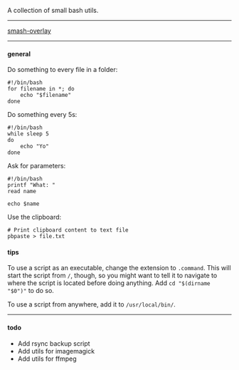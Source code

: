 
A collection of small bash utils.

---

[smash-overlay](smash-overlay)

---

#### general

Do something to every file in a folder:

```
#!/bin/bash
for filename in *; do
    echo "$filename"
done
```

Do something every 5s:

```
#!/bin/bash
while sleep 5
do    
    echo "Yo"
done
```

Ask for parameters:

```
#!/bin/bash
printf "What: "
read name

echo $name
```

Use the clipboard:

```
# Print clipboard content to text file
pbpaste > file.txt
```

#### tips

To use a script as an executable, change the extension to `.command`. This will start the script from `/`, though, so you might want to tell it to navigate to where the script is located before doing anything. Add `cd "$(dirname "$0")"` to do so.

To use a script from anywhere, add it to `/usr/local/bin/`.

---

#### todo

- Add rsync backup script
- Add utils for imagemagick
- Add utils for ffmpeg